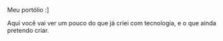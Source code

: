 Meu portólio :]

Aqui você vai ver um pouco do que já criei com tecnologia, e o que ainda pretendo criar.

